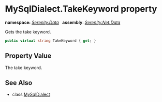 # MySqlDialect.TakeKeyword property
**namespace:** *[Serenity.Data](../../README.md#serenity.data-namespace)*   **assembly**: *[Serenity.Net.Data](../../README.md)*

Gets the take keyword.

```csharp
public virtual string TakeKeyword { get; }
```

## Property Value

The take keyword.

## See Also

* class [MySqlDialect](../MySqlDialect.md)